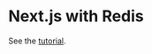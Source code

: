 # Next.js with Redis

See the [tutorial](https://docs.upstash.com/docs/tutorials/nextjs_with_redis). 